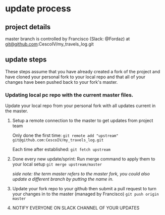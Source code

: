 # update process 

## project details
master branch is controlled by Francisco (Slack: @Fordaz) at git@github.com:CescoIV/my_travels_log.git


## update steps

These steps assume that you have already created a fork of the project and have cloned your personal fork to your local repo and that all of your changes have been pushed back to your fork's master. 

### Updating local pc repo with the current master files. 
Update your local repo from your personal fork with all updates current in the master. 

1.  Setup a remote connection to the master to get updates from project team
    
    Only done the first time:
        ```git remote add "upstream" git@github.com:CescoIV/my_travels_log.git```

    Each time after established:
        ```git fetch upstream```

2. Done every new update/sprint: Run merge command to apply them to your local setup
    ```git merge upstream/master```

    *side note: the term master refers to the master fork, you could also update a different branch by putting the name in.*


3. Update your fork repo to your github then submit a pull request to turn your changes in to the master (managed by Francisco)
    ```git push origin master```


4. NOTIFY EVERYONE ON SLACK CHANNEL OF YOUR UPDATES
